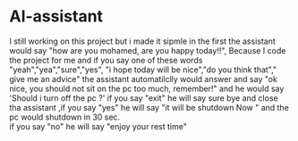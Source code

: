 # AI-assistant
I still working on this project but i made it sipmle in the first the assistant would say "how are you mohamed, are you happy today!!", Because I code the project for me 
and if you say one of these words "yeah","yea","sure","yes", "i hope today will be nice","do you think that"," give me an advice" the assistant automatilclly would answer and say 
"ok nice, you should not sit on the pc too much, remember!" and he would say 'Should i turn off the pc ?' if you say "exit" he will say sure bye and close tha assistant 
,if you say "yes" he will say "it will be shutdown Now " and the pc would shutdown in 30 sec.    
if you say "no" he will say "enjoy your rest time"
